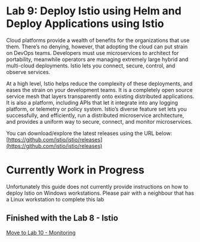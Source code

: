 # Lab 9: Deploy Istio using Helm and Deploy Applications using Istio
Cloud platforms provide a wealth of benefits for the organizations that use them. There’s no denying, however, that adopting the cloud can put strain on DevOps teams. Developers must use microservices to architect for portability, meanwhile operators are managing extremely large hybrid and multi-cloud deployments. Istio lets you connect, secure, control, and observe services.

At a high level, Istio helps reduce the complexity of these deployments, and eases the strain on your development teams. It is a completely open source service mesh that layers transparently onto existing distributed applications. It is also a platform, including APIs that let it integrate into any logging platform, or telemetry or policy system. Istio’s diverse feature set lets you successfully, and efficiently, run a distributed microservice architecture, and provides a uniform way to secure, connect, and monitor microservices.

You can download/explore the latest releases using the URL below:
[https://github.com/istio/istio/releases](https://github.com/istio/istio/releases)



# Currently Work in Progress

Unfortunately this guide does not currently provide instructions on how to deploy Istio on Windows workstations. Please pair with a neighbour that has a Linux workstation to complete this lab

## Finished with the Lab 8 - Istio

[Move to Lab 10 - Monitoring](https://github.com/djannot/dcos-kubernetes-training/blob/master/labs/windows_WIP/lab10_monitoring.md)
